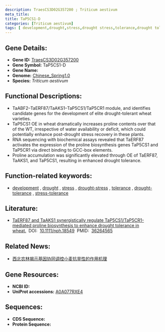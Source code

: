 ```yaml
---
description: TraesCS3D02G357200 ; Triticum aestivum
meta_title:
title: TaP5CS1-D
categories: [Triticum aestivum]
tags: [ development,drought,stress,drought stress,tolerance,drought tolerance,stress tolerance ]
---
```


## Gene Details:
- **Gene ID:**	[TraesCS3D02G357200](https://ensembl.gramene.org/Triticum_aestivum/Gene/Summary?g=TraesCS3D02G357200)
- **Gene Symbol:** TaP5CS1-D
- **Gene Name:** 
- **Genome:** [Chinese_Spring1.0](https://ensembl.gramene.org/Triticum_aestivum/Info/Index)
- **Species:** *Triticum aestivum*

## Functional Descriptions:
   - TaABF2–TaERF87/TaAKS1–TaP5CS1/TaP5CR1 module, and identifies candidate genes for the development of elite drought-tolerant wheat varieties.
   - TaP5CS1 OE in wheat dramatically increases proline contents over that of the WT, irrespective of water availability or deficit, which could potentially enhance post-drought stress recovery in these plants.
   - RNA sequencing with biochemical assays revealed that TaERF87 activates the expression of the proline biosynthesis genes TaP5CS1 and TaP5CR1 via direct binding to GCC-box elements.
   - Proline accumulation was significantly elevated through OE of TaERF87, TaAKS1, and TaP5CS1, resulting in enhanced drought tolerance.

## Function-related keywords:
   - [development](/tags/development/)&nbsp;,&nbsp;[drought](/tags/drought/)&nbsp;,&nbsp;[stress](/tags/stress/)&nbsp;,&nbsp;[drought-stress](/tags/drought-stress/)&nbsp;,&nbsp;[tolerance](/tags/tolerance/)&nbsp;,&nbsp;[drought-tolerance](/tags/drought-tolerance/)&nbsp;,&nbsp;[stress-tolerance](/tags/stress-tolerance/)

## Literature:
   - [TaERF87 and TaAKS1 synergistically regulate TaP5CS1/TaP5CR1-mediated proline biosynthesis to enhance drought tolerance in wheat.]( https://nph.onlinelibrary.wiley.com/doi/10.1111/nph.18549)&nbsp;&nbsp;DOI:&nbsp;&nbsp;[10.1111/nph.18549](https://nph.onlinelibrary.wiley.com/doi/10.1111/nph.18549)&nbsp;&nbsp;PMID:&nbsp;&nbsp;[36264565](https://pubmed.ncbi.nlm.nih.gov/36264565/)

## Related News:
   - [西北农林揭示基因协同调控小麦抗旱性的作用机理](https://mp.weixin.qq.com/s?__biz=MzIyOTY2NDYyNQ==&mid=2247556715&idx=7&sn=30d7ff4f69d50e3765bb21e5653bcd28&chksm=e8bd6c75dfcae56375b3012553abac076d3e83d50d734c0dd939f74345b97ed79519b96b2bc2&scene=27#wechat_redirect)

## Gene Resources:
- **NCBI ID:**  [](https://www.ncbi.nlm.nih.gov/gene/?term=)
- **UniProt accessions:** [A0A077RXE4](https://www.uniprot.org/uniprotkb/A0A077RXE4/entry)



## Sequences:
- **CDS Sequence:**
- **Protein Sequence:**
